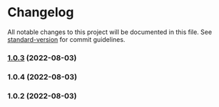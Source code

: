 # Changelog

All notable changes to this project will be documented in this file. See [standard-version](https://github.com/conventional-changelog/standard-version) for commit guidelines.

### [1.0.3](https://github.com/dorotea12/data-test/compare/v1.0.4...v1.0.3) (2022-08-03)

### 1.0.4 (2022-08-03)

### 1.0.2 (2022-08-03)
